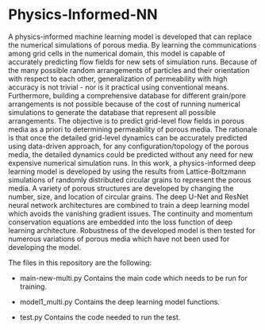 # Physics-Informed-NN
A physics-informed machine learning model is developed that can replace the numerical simulations of porous media.
By learning the communications among grid cells in the numerical domain, this model is capable of accurately predicting flow fields for new sets of simulation runs.
Because of the many possible random arrangements of particles and their orientation with respect to each other, generalization of permeability with high accuracy is not trivial - nor is it practical using conventional means. 
Furthermore, building a comprehensive database for different grain/pore arrangements is not possible because of the cost of running numerical simulations to generate the database that represent all possible arrangements. 
The objective is to predict grid-level flow fields in porous media as a priori to determining permeability of porous media.
The rationale is that once the detailed grid-level dynamics can be accurately predicted using data-driven approach, for any configuration/topology of the porous media, the detailed dynamics could be predicted without any need for new expensive numerical simulation runs.
In this work, a physics-informed deep learning model is developed by using the results from Lattice-Boltzmann simulations of randomly distributed circular grains to represent the porous media. A variety of porous structures are developed by changing the number, size, and location of circular grains. The deep U-Net and ResNet neural network architectures are combined to train a deep learning model which avoids the vanishing gradient issues. 
The continuity and momentum conservation equations are embedded into the loss function of deep learning architecture.
Robustness of the developed model is then tested for numerous variations of porous media which have not been used for developing the model.



The files in this repository are the following:

- main-new-multi.py
Contains the main code which needs to be run for training.

- model1_multi.py
Contains the deep learning model functions.

- test.py
Contains the code needed to run the test.
